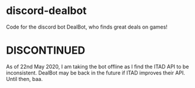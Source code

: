 # discord-dealbot
Code for the discord bot DealBot, who finds great deals on games!

# DISCONTINUED
As of 22nd May 2020, I am taking the bot offline as I find the ITAD API to be inconsistent. DealBot may be back in the future if ITAD improves their API. Until then, baa.